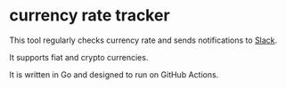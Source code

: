 # currency rate tracker
This tool regularly checks currency rate and sends notifications to [Slack](https://slack.com/).

It supports fiat and crypto currencies.

It is written in Go and designed to run on GitHub Actions.